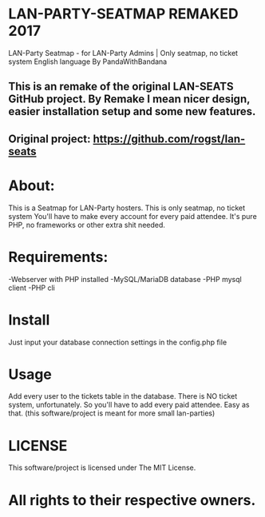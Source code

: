 # LAN-PARTY-SEATMAP REMAKED 2017
LAN-Party Seatmap - for LAN-Party Admins | Only seatmap, no ticket system
English language
By PandaWithBandana

This is an remake of the original LAN-SEATS GitHub project.
By Remake I mean nicer design, easier installation setup and some new features.
-
Original project:
https://github.com/rogst/lan-seats
-

# About:
This is a Seatmap for LAN-Party hosters. This is only seatmap, no ticket system
You'll have to make every account for every paid attendee.
It's pure PHP, no frameworks or other extra shit needed.

# Requirements:
-Webserver with PHP installed
-MySQL/MariaDB database
-PHP mysql client
-PHP cli

# Install
Just input your database connection settings in the config.php file

# Usage
Add every user to the tickets table in the database.
There is NO ticket system, unfortunately. So you'll have to add every paid attendee.
Easy as that.
(this software/project is meant for more small lan-parties)

# LICENSE
This software/project is licensed under The MIT License.
# All rights to their respective owners.
